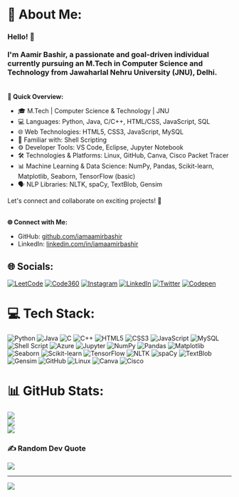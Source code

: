 # 💫 About Me:<br>
### Hello! 👋<br><br>I'm **Aamir Bashir**, a passionate and goal-driven individual currently pursuing an **M.Tech in Computer Science and Technology** from **Jawaharlal Nehru University (JNU), Delhi**.<br><br>

**🚀 Quick Overview:**<br>
- 🎓 M.Tech | Computer Science & Technology | JNU
- 💻 Languages: Python, Java, C/C++, HTML/CSS, JavaScript, SQL
- 🌐 Web Technologies: HTML5, CSS3, JavaScript, MySQL
- 🧠 Familiar with: Shell Scripting
- ⚙️ Developer Tools: VS Code, Eclipse, Jupyter Notebook
- 🛠️ Technologies & Platforms: Linux, GitHub, Canva, Cisco Packet Tracer
- 📊 Machine Learning & Data Science: NumPy, Pandas, Scikit-learn, Matplotlib, Seaborn, TensorFlow (basic)
- 🗣️ NLP Libraries: NLTK, spaCy, TextBlob, Gensim

Let's connect and collaborate on exciting projects! 🚀<br><br>

**🌐 Connect with Me:**<br>
- GitHub: [github.com/iamaamirbashir](https://github.com/iamaamirbashir)<br>
- LinkedIn: [linkedin.com/in/iamaamirbashir](https://www.linkedin.com/in/iamaamirbashir)<br>

## 🌐 Socials:
[![LeetCode](https://img.shields.io/badge/LeetCode-%23FFA116.svg?logo=leetcode&logoColor=white)](https://leetcode.com/u/iamaamirbashir/)
[![Code360](https://img.shields.io/badge/Code360-%23DD6620.svg?style=for-the-badge&logoColor=white)](https://www.naukri.com/code360/profile/iamaamirbashir)
[![Instagram](https://img.shields.io/badge/Instagram-%23E4405F.svg?logo=Instagram&logoColor=white)](https://instagram.com/iamaamirbashir)
[![LinkedIn](https://img.shields.io/badge/LinkedIn-%230077B5.svg?logo=linkedin&logoColor=white)](https://linkedin.com/in/iamaamirbashir)
[![Twitter](https://img.shields.io/badge/Twitter-%231DA1F2.svg?logo=Twitter&logoColor=white)](https://twitter.com/iamaamirbashir)
[![Codepen](https://img.shields.io/badge/Codepen-000000?style=for-the-badge&logo=codepen&logoColor=white)](https://codepen.io/iamaamirbashir)

# 💻 Tech Stack:
![Python](https://img.shields.io/badge/python-3670A0?style=for-the-badge&logo=python&logoColor=ffdd54)
![Java](https://img.shields.io/badge/java-%23ED8B00.svg?style=for-the-badge&logo=openjdk&logoColor=white)
![C](https://img.shields.io/badge/c-%2300599C.svg?style=for-the-badge&logo=c&logoColor=white)
![C++](https://img.shields.io/badge/c++-%2300599C.svg?style=for-the-badge&logo=c%2B%2B&logoColor=white)
![HTML5](https://img.shields.io/badge/html5-%23E34F26.svg?style=for-the-badge&logo=html5&logoColor=white)
![CSS3](https://img.shields.io/badge/css3-%231572B6.svg?style=for-the-badge&logo=css3&logoColor=white)
![JavaScript](https://img.shields.io/badge/javascript-%23323330.svg?style=for-the-badge&logo=javascript&logoColor=%23F7DF1E)
![MySQL](https://img.shields.io/badge/mysql-%2300000f.svg?style=for-the-badge&logo=mysql&logoColor=white)
![Shell Script](https://img.shields.io/badge/shell_script-%23121011.svg?style=for-the-badge&logo=gnu-bash&logoColor=white)
![Azure](https://img.shields.io/badge/azure-%230072C6.svg?style=for-the-badge&logo=microsoftazure&logoColor=white)
![Jupyter](https://img.shields.io/badge/Jupyter-%23F37626.svg?style=for-the-badge&logo=Jupyter&logoColor=white)
![NumPy](https://img.shields.io/badge/numpy-%23013243.svg?style=for-the-badge&logo=numpy&logoColor=white)
![Pandas](https://img.shields.io/badge/pandas-%23150458.svg?style=for-the-badge&logo=pandas&logoColor=white)
![Matplotlib](https://img.shields.io/badge/Matplotlib-%23ffffff.svg?style=for-the-badge&logo=matplotlib&logoColor=black)
![Seaborn](https://img.shields.io/badge/seaborn-%23144D53.svg?style=for-the-badge&logo=seaborn&logoColor=white)
![Scikit-learn](https://img.shields.io/badge/scikit_learn-F7931E.svg?style=for-the-badge&logo=scikit-learn&logoColor=white)
![TensorFlow](https://img.shields.io/badge/TensorFlow-%23FF6F00.svg?style=for-the-badge&logo=tensorflow&logoColor=white)
![NLTK](https://img.shields.io/badge/nltk-%23000000.svg?style=for-the-badge&logo=nltk&logoColor=white)
![spaCy](https://img.shields.io/badge/spaCy-%23006E8F.svg?style=for-the-badge&logo=spacy&logoColor=white)
![TextBlob](https://img.shields.io/badge/TextBlob-%23F37626.svg?style=for-the-badge&logo=data:image/svg+xml;base64,...)
![Gensim](https://img.shields.io/badge/gensim-%2300B2EE.svg?style=for-the-badge&logo=gensim&logoColor=white)
![GitHub](https://img.shields.io/badge/github-%23121011.svg?style=for-the-badge&logo=github&logoColor=white)
![Linux](https://img.shields.io/badge/linux-%23000.svg?style=for-the-badge&logo=linux&logoColor=white)
![Canva](https://img.shields.io/badge/Canva-%2300C4CC.svg?style=for-the-badge&logo=Canva&logoColor=white)
![Cisco](https://img.shields.io/badge/cisco-%23049fd9.svg?style=for-the-badge&logo=cisco&logoColor=black)

# 📊 GitHub Stats:
![](https://github-readme-stats.vercel.app/api?username=iamaamirbashir&theme=dark&hide_border=false&include_all_commits=false&count_private=false)<br/>
![](https://github-readme-streak-stats.herokuapp.com/?user=iamaamirbashir&theme=dark&hide_border=false)<br/>
![](https://github-readme-stats.vercel.app/api/top-langs/?username=iamaamirbashir&theme=dark&hide_border=false&include_all_commits=false&count_private=false&layout=compact)

### ✍️ Random Dev Quote
![](https://quotes-github-readme.vercel.app/api?type=horizontal&theme=radical)

---
[![](https://visitcount.itsvg.in/api?id=iamaamirbashir&icon=0&color=0)](https://visitcount.itsvg.in)

<!-- Proudly created with GPRM ( https://gprm.itsvg.in ) -->
